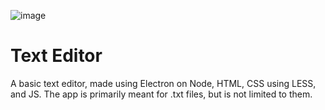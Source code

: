 ![image](https://github.com/Saadat28Ali/Text-Editor/assets/119609356/5da098f7-5340-4693-9858-5de8d98ff2f6)

# **Text Editor**
<p> A basic text editor, made using Electron on Node, HTML, CSS using LESS, and JS. The app is primarily meant for .txt files, but is not limited to them.</p>
